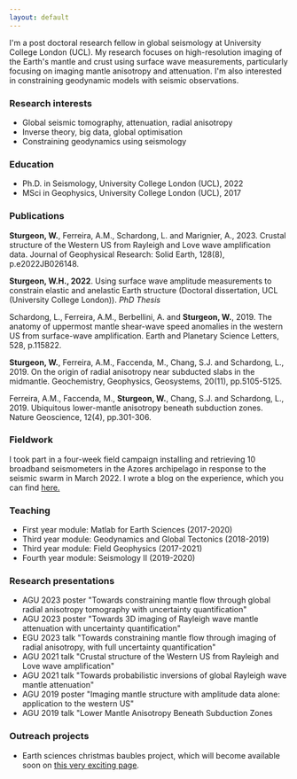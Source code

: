 ```yaml
---
layout: default
---
```


I'm a post doctoral research fellow in global seismology at University College London (UCL). My research focuses on high-resolution imaging of the Earth's mantle and crust using surface wave measurements, particularly focusing on imaging mantle anisotropy and attenuation. I'm also interested in constraining geodynamic models with seismic observations.

### Research interests

* Global seismic tomography, attenuation, radial anisotropy
* Inverse theory, big data, global optimisation
* Constraining geodynamics using seismology

### Education

* Ph.D. in Seismology, University College London (UCL), 2022
* MSci in Geophysics, University College London (UCL), 2017

### Publications

**Sturgeon, W.**, Ferreira, A.M., Schardong, L. and Marignier, A., 2023. Crustal structure of the Western US from Rayleigh and Love wave amplification data. Journal of Geophysical Research: Solid Earth, 128(8), p.e2022JB026148.

**Sturgeon, W.H., 2022**. Using surface wave amplitude measurements to constrain elastic and anelastic Earth structure (Doctoral dissertation, UCL (University College London)). _PhD Thesis_

Schardong, L., Ferreira, A.M., Berbellini, A. and **Sturgeon, W.**, 2019. The anatomy of uppermost mantle shear-wave speed anomalies in the western US from surface-wave amplification. Earth and Planetary Science Letters, 528, p.115822.

**Sturgeon, W.**, Ferreira, A.M., Faccenda, M., Chang, S.J. and Schardong, L., 2019. On the origin of radial anisotropy near subducted slabs in the midmantle. Geochemistry, Geophysics, Geosystems, 20(11), pp.5105-5125.

Ferreira, A.M., Faccenda, M., **Sturgeon, W.**, Chang, S.J. and Schardong, L., 2019. Ubiquitous lower-mantle anisotropy beneath subduction zones. Nature Geoscience, 12(4), pp.301-306.

### Fieldwork

I took part in a four-week field campaign installing and retrieving 10 broadband seismometers in the Azores archipelago in response to the seismic swarm in March 2022. I wrote a blog on the experience, which you can find <a href="https://blogs.egu.eu/divisions/sm/2023/01/09/azores-seismic-deployment-2022/" target="_blank">here.</a>

### Teaching

* First year module: Matlab for Earth Sciences (2017-2020)
* Third year module: Geodynamics and Global Tectonics (2018-2019)
* Third year module: Field Geophysics (2017-2021)
* Fourth year module: Seismology II (2019-2020)

### Research presentations

* AGU 2023 poster "Towards constraining mantle flow through global radial anisotropy tomography with uncertainty quantification"
* AGU 2023 poster "Towards 3D imaging of Rayleigh wave mantle attenuation with uncertainty quantification"
* EGU 2023 talk "Towards constraining mantle flow through imaging of radial anisotropy, with full uncertainty quantification"
* AGU 2021 talk "Crustal structure of the Western US from Rayleigh and Love wave amplification"
* AGU 2021 talk "Towards probabilistic inversions of global Rayleigh wave mantle attenuation"
* AGU 2019 poster "Imaging mantle structure with amplitude data alone: application to the western US"
* AGU 2019 talk "Lower Mantle Anisotropy Beneath Subduction Zones

### Outreach projects

* Earth sciences christmas baubles project, which will become available soon on [this very exciting page](./another-page.html).
